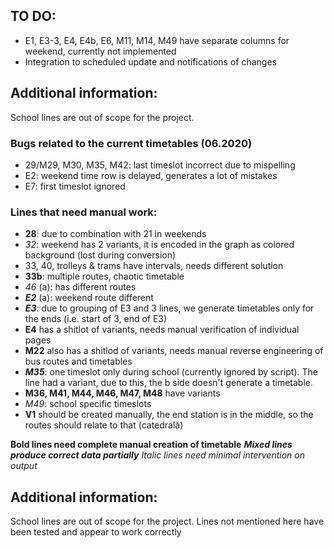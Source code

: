 ## TO DO:

- E1, E3-3, E4, E4b, E6, M11, M14, M49 have separate columns for weekend, currently not implemented
- Integration to scheduled update and notifications of changes

## Additional information:

School lines are out of scope for the project.

### Bugs related to the current timetables (06.2020)
- 29/M29, M30, M35, M42: last timeslot incorrect due to mispelling
- E2: weekend time row is delayed, generates a lot of mistakes
- E7: first timeslot ignored

### Lines that need manual work:
- **28**: due to combination with 21 in weekends
- *32*: weekend has 2 variants, it is encoded in the graph as colored background (lost during conversion)
- 33, 40, trolleys & trams have intervals, needs different solution
- **33b**: multiple routes, chaotic timetable
- *46* (a): has different routes
- _**E2**_ (a): weekend route different
- _**E3**_: due to grouping of E3 and 3 lines, we generate timetables only for the ends (i.e. start of 3, end of E3)
- **E4** has a shitlot of variants, needs manual verification of individual pages
- **M22** also has a shitlod of variants, needs manual reverse engineering of bus routes and timetables
- _**M35**_: one timeslot only during school (currently ignored by script). The line had a variant, due to this, the b side doesn't generate a timetable.
- **M36, M41, M44, M46, M47, M48** have variants
- *M49*: school specific timeslots
- **V1** should be created manually, the end station is in the middle, so the routes should relate to that (catedrală)

**Bold lines need complete manual creation of timetable**
_**Mixed lines produce correct data partially**_
*Italic lines need minimal intervention on output*

## Additional information:

School lines are out of scope for the project.
Lines not mentioned here have been tested and appear to work correctly